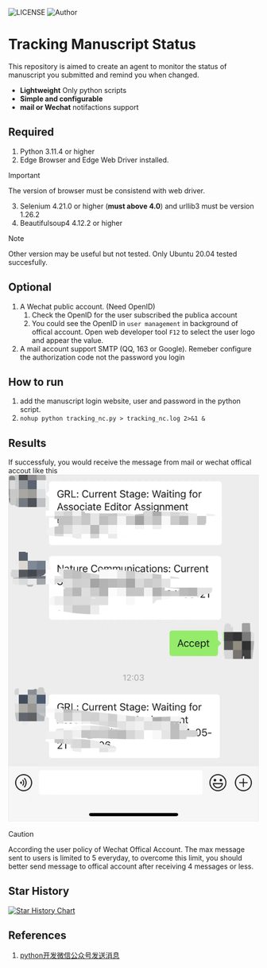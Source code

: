 ![LICENSE](https://img.shields.io/badge/license-MIT-green)
![Author](https://img.shields.io/badge/Author-JunGu-blue.svg)
# Tracking Manuscript Status
This repository is aimed to create an agent to monitor the status of manuscript you submitted and remind you when changed.
* **Lightweight** Only python scripts
* **Simple and configurable**
* **mail or Wechat** notifactions support

## Required
1. Python 3.11.4 or higher
2. Edge Browser and Edge Web Driver installed.
>[!IMPORTANT]
>The version of browser must be consistend with web driver.
3. Selenium 4.21.0 or higher (**must above 4.0**) and urllib3 must be version 1.26.2
4. Beautifulsoup4 4.12.2 or higher

>[!NOTE]
>Other version may be useful but not tested. Only Ubuntu 20.04 tested succesfully.

## Optional
1. A Wechat public account. (Need OpenID)
    1. Check the OpenID for the user subscribed the publica account
    2. You could see the OpenID in `user management` in background of offical account. Open web developer tool `F12` to select the user logo and appear the value.
3. A mail account support SMTP (QQ, 163 or Google). Remeber configure the authorization code not the password you login

## How to run
1. add the manuscript login website, user and password in the python script.
2. `nohup python tracking_nc.py > tracking_nc.log 2>&1 &`

## Results
If successfuly, you would receive the message from mail or wechat offical accout like this
![Offici accout](img/official_account.jpg)
>[!CAUTION]
>According the user policy of Wechat Offical Account. The max message sent to users is limited to 5 everyday, to overcome this limit, you should better send message to offical account after receiving 4 messages or less.



## Star History
[![Star History Chart](https://api.star-history.com/svg?repos=1JunGu/Tracking_manuscript_status&type=Date)](https://star-history.com/#1JunGu/Tracking_manuscript_status&Date)

## References
1. [python开发微信公众号发送消息](https://zhuanlan.zhihu.com/p/665967722)
